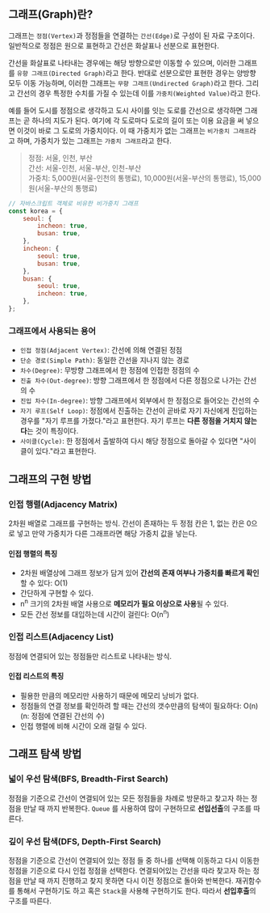 ## 그래프(Graph)란?

그래프는 `정점(Vertex)`과 정점들을 연결하는 `간선(Edge)`로 구성이 된 자료 구조이다. 일반적으로 정점은 원으로 표현하고 간선은 화살표나 선분으로 표현한다.

간선을 화살표로 나타내는 경우에는 해당 방향으로만 이동할 수 있으며, 이러한 그래프를 `유향 그래프(Directed Graph)`라고 한다. 반대로 선분으로만 표현한 경우는 양방향 모두 이동 가능하며, 이러한 그래프는 `무향 그래프(Undirected Graph)`라고 한다. 그리고 간선의 경우 특정한 수치를 가질 수 있는데 이를 `가중치(Weighted Value)`라고 한다.

예를 들어 도시를 정점으로 생각하고 도시 사이를 잇는 도로를 간선으로 생각하면 그래프는 곧 하나의 지도가 된다. 여기에 각 도로마다 도로의 길이 또는 이용 요금을 써 넣으면 이것이 바로 그 도로의 가중치이다. 이 때 가중치가 없는 그래프는 `비가중치 그래프`라고 하며, 가중치가 있는 그래프는 `가중치 그래프`라고 한다.

> 정점: 서울, 인천, 부산<br>
> 간선: 서울-인천, 서울-부산, 인천-부산<br>
> 가중치: 5,000원(서울-인천의 통행료), 10,000원(서울-부산의 통행료), 15,000원(서울-부산의 통행료)

```javascript
// 자바스크립트 객체로 비유한 비가중치 그래프
const korea = {
    seoul: {
        incheon: true,
        busan: true,
    },
    incheon: {
        seoul: true,
        busan: true,
    },
    busan: {
        seoul: true,
        incheon: true,
    },
};
```

### 그래프에서 사용되는 용어

-   `인접 정점(Adjacent Vertex)`: 간선에 의해 연결된 정점
-   `단순 경로(Simple Path)`: 동일한 간선을 지나지 않는 경로
-   `차수(Degree)`: 무방향 그래프에서 한 정점에 인접한 정점의 수
-   `진출 차수(Out-degree)`: 방향 그래프에서 한 정점에서 다른 정점으로 나가는 간선의 수
-   `진입 차수(In-degree)`: 방향 그래프에서 외부에서 한 정점으로 들어오는 간선의 수
-   `자기 루프(Self Loop)`: 정점에서 진출하는 간선이 곧바로 자기 자신에게 진입하는 경우를 "자기 루프를 가졌다."라고 표현한다. 자기 루프는 **다른 정점을 거치지 않는다**는 것이 특징이다.
-   `사이클(Cycle)`: 한 정점에서 출발하여 다시 해당 정점으로 돌아갈 수 있다면 "사이클이 있다."라고 표현한다.

## 그래프의 구현 방법

### 인접 행렬(Adjacency Matrix)

2차원 배열로 그래프를 구현하는 방식. 간선이 존재하는 두 정점 칸은 1, 없는 칸은 0으로 넣고 만약 가중치가 다른 그래프라면 해당 가중치 값을 넣는다.

#### 인접 행렬의 특징

-   2차원 배열상에 그래프 정보가 담겨 있어 **간선의 존재 여부나 가중치를 빠르게 확인**할 수 있다: O(1)
-   간단하게 구현할 수 있다.
-   n<sup>n</sup> 크기의 2차원 배열 사용으로 **메모리가 필요 이상으로 사용**될 수 있다.
-   모든 간선 정보를 대입하는데 시간이 걸린다: O(n<sup>n</sup>)

### 인접 리스트(Adjacency List)

정점에 연결되어 있는 정점들만 리스트로 나타내는 방식.

#### 인접 리스트의 특징

-   필용한 만큼의 메모리만 사용하기 때문에 메모리 낭비가 없다.
-   정점들의 연결 정보를 확인하려 할 때는 간선의 갯수만큼의 탐색이 필요하다: O(n)(n: 정점에 연결된 간선의 수)
-   인접 행렬에 비해 시간이 오래 걸릴 수 있다.

## 그래프 탐색 방법

### 넓이 우선 탐색(BFS, Breadth-First Search)

정점을 기준으로 간선이 연결되어 있는 모든 정점들을 차례로 방문하고 찾고자 하는 정점을 만날 때 까지 반복한다. `Queue` 를 사용하여 많이 구현하므로 **선입선출**의 구조를 따른다.

### 깊이 우선 탐색(DFS, Depth-First Search)

정점을 기준으로 간선이 연결되어 있는 정점 들 중 하나를 선택해 이동하고 다시 이동한 정점을 기준으로 다시 인접 정점을 선택한다. 연결되어있는 간선을 따라 찾고자 하는 정점을 만날 때 까지 진행하고 찾지 못하면 다시 이전 정점으로 돌아와 반복한다. 재귀함수를 통해서 구현하기도 하고 혹은 `Stack`을 사용해 구현하기도 한다. 따라서 **선입후출**의 구조를 따른다.
